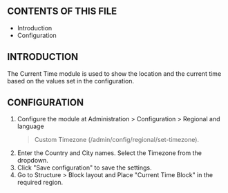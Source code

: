 CONTENTS OF THIS FILE
---------------------

 * Introduction
 * Configuration


INTRODUCTION
------------

The Current Time module is used to show the location and the current time 
based on the values set in the configuration.


CONFIGURATION
-------------

 1. Configure the module at Administration > Configuration > Regional and language
    > Custom Timezone (/admin/config/regional/set-timezone).
 2. Enter the Country and City names. Select the Timezone from the dropdown.
 3. Click "Save configuration" to save the settings.
 4. Go to Structure > Block layout and Place "Current Time Block" in the required
    region.